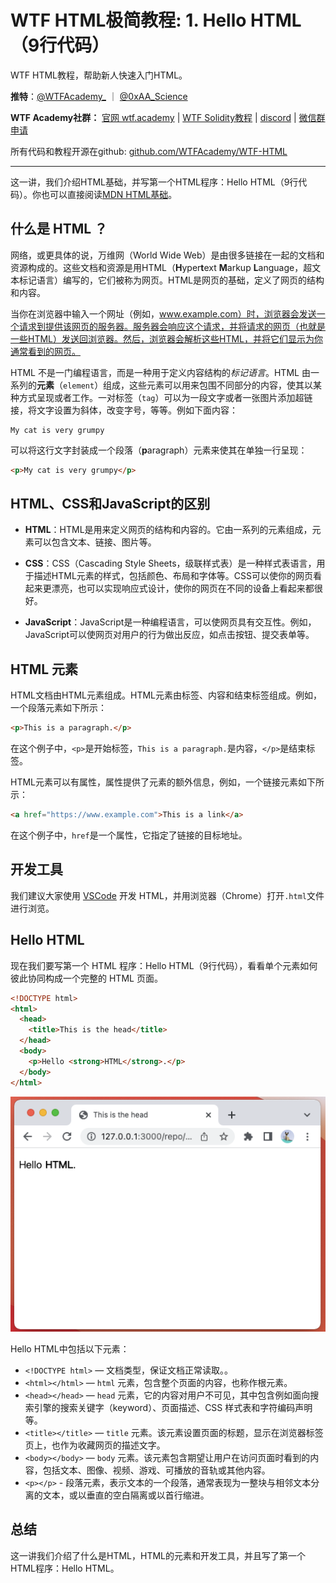 # WTF HTML极简教程: 1. Hello HTML （9行代码）

WTF HTML教程，帮助新人快速入门HTML。

**推特**：[@WTFAcademy_](https://twitter.com/WTFAcademy_)  ｜ [@0xAA_Science](https://twitter.com/0xAA_Science) 

**WTF Academy社群：** [官网 wtf.academy](https://wtf.academy) | [WTF Solidity教程](https://github.com/AmazingAng/WTFSolidity) | [discord](https://discord.wtf.academy) | [微信群申请](https://docs.google.com/forms/d/e/1FAIpQLSe4KGT8Sh6sJ7hedQRuIYirOoZK_85miz3dw7vA1-YjodgJ-A/viewform?usp=sf_link)

所有代码和教程开源在github: [github.com/WTFAcademy/WTF-HTML](https://github.com/WTFAcademy/WTF-HTML)

---

这一讲，我们介绍HTML基础，并写第一个HTML程序：Hello HTML（9行代码）。你也可以直接阅读[MDN HTML基础](https://developer.mozilla.org/zh-CN/docs/Learn/Getting_started_with_the_web/HTML_basics)。


## 什么是 HTML ？

网络，或更具体的说，万维网（World Wide Web）是由很多链接在一起的文档和资源构成的。这些文档和资源是用HTML（**H**yper**t**ext **M**arkup **L**anguage，超文本标记语言）编写的，它们被称为网页。HTML是网页的基础，定义了网页的结构和内容。

当你在浏览器中输入一个网址（例如，www.example.com）时，浏览器会发送一个请求到提供该网页的服务器。服务器会响应这个请求，并将请求的网页（也就是一些HTML）发送回浏览器。然后，浏览器会解析这些HTML，并将它们显示为你通常看到的网页。

HTML 不是一门编程语言，而是一种用于定义内容结构的*标记语言*。HTML 由一系列的**元素**（`element`）组成，这些元素可以用来包围不同部分的内容，使其以某种方式呈现或者工作。一对标签（`tag`）可以为一段文字或者一张图片添加超链接，将文字设置为斜体，改变字号，等等。例如下面内容：

```plain
My cat is very grumpy
```

可以将这行文字封装成一个段落（**p**aragraph）元素来使其在单独一行呈现：

```html
<p>My cat is very grumpy</p>
```

## HTML、CSS和JavaScript的区别

- **HTML**：HTML是用来定义网页的结构和内容的。它由一系列的元素组成，元素可以包含文本、链接、图片等。

- **CSS**：CSS（Cascading Style Sheets，级联样式表）是一种样式表语言，用于描述HTML元素的样式，包括颜色、布局和字体等。CSS可以使你的网页看起来更漂亮，也可以实现响应式设计，使你的网页在不同的设备上看起来都很好。

- **JavaScript**：JavaScript是一种编程语言，可以使网页具有交互性。例如，JavaScript可以使网页对用户的行为做出反应，如点击按钮、提交表单等。

## HTML 元素

HTML文档由HTML元素组成。HTML元素由标签、内容和结束标签组成。例如，一个段落元素如下所示：

```html
<p>This is a paragraph.</p>
```

在这个例子中，`<p>`是开始标签，`This is a paragraph.`是内容，`</p>`是结束标签。

HTML元素可以有属性，属性提供了元素的额外信息，例如，一个链接元素如下所示：

```html
<a href="https://www.example.com">This is a link</a>
```

在这个例子中，`href`是一个属性，它指定了链接的目标地址。

## 开发工具

我们建议大家使用 [VSCode](https://code.visualstudio.com/download) 开发 HTML，并用浏览器（Chrome）打开`.html`文件进行浏览。

## Hello HTML

现在我们要写第一个 HTML 程序：Hello HTML（9行代码），看看单个元素如何彼此协同构成一个完整的 HTML 页面。

```html
<!DOCTYPE html>
<html>
  <head>
    <title>This is the head</title>
  </head>
  <body>
    <p>Hello <strong>HTML</strong>.</p>
  </body>
</html>
```

![Hello HTML](./img/1-1.png)

Hello HTML中包括以下元素：

- `<!DOCTYPE html>` — 文档类型，保证文档正常读取。。
- `<html></html>` — `html` 元素，包含整个页面的内容，也称作根元素。
- `<head></head>` — `head` 元素，它的内容对用户不可见，其中包含例如面向搜索引擎的搜索关键字（keyword）、页面描述、CSS 样式表和字符编码声明等。
- `<title></title>` — `title` 元素。该元素设置页面的标题，显示在浏览器标签页上，也作为收藏网页的描述文字。
- `<body></body>` — `body` 元素。该元素包含期望让用户在访问页面时看到的内容，包括文本、图像、视频、游戏、可播放的音轨或其他内容。
- `<p></p>` - 段落元素，表示文本的一个段落，通常表现为一整块与相邻文本分离的文本，或以垂直的空白隔离或以首行缩进。

## 总结

这一讲我们介绍了什么是HTML，HTML的元素和开发工具，并且写了第一个HTML程序：Hello HTML。